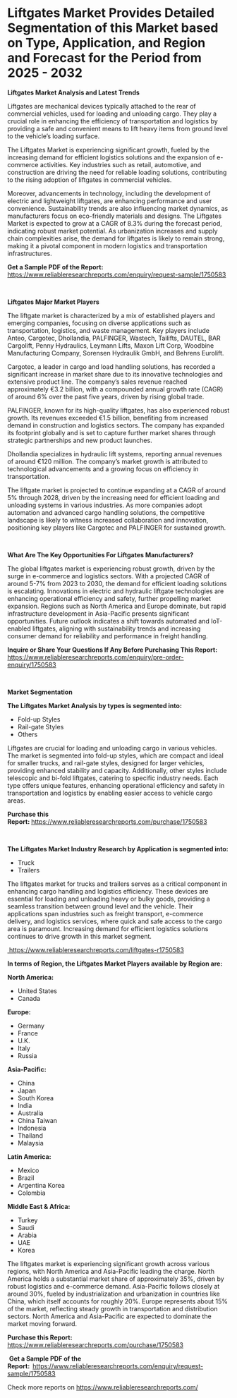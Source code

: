 <p><h1>Liftgates Market Provides Detailed Segmentation of this Market based on Type, Application, and Region and Forecast for the Period from 2025 - 2032</h1></p><p><strong>Liftgates Market Analysis and Latest Trends</strong></p>
<p><p>Liftgates are mechanical devices typically attached to the rear of commercial vehicles, used for loading and unloading cargo. They play a crucial role in enhancing the efficiency of transportation and logistics by providing a safe and convenient means to lift heavy items from ground level to the vehicle’s loading surface. </p><p>The Liftgates Market is experiencing significant growth, fueled by the increasing demand for efficient logistics solutions and the expansion of e-commerce activities. Key industries such as retail, automotive, and construction are driving the need for reliable loading solutions, contributing to the rising adoption of liftgates in commercial vehicles. </p><p>Moreover, advancements in technology, including the development of electric and lightweight liftgates, are enhancing performance and user convenience. Sustainability trends are also influencing market dynamics, as manufacturers focus on eco-friendly materials and designs. The Liftgates Market is expected to grow at a CAGR of 8.3% during the forecast period, indicating robust market potential. As urbanization increases and supply chain complexities arise, the demand for liftgates is likely to remain strong, making it a pivotal component in modern logistics and transportation infrastructures.</p></p>
<p><strong>Get a Sample PDF of the Report:&nbsp;</strong> <a href="https://www.reliableresearchreports.com/enquiry/request-sample/1750583?utm_campaign=2937&utm_medium=2&utm_source=Github&utm_content=ia&utm_term=10042025&utm_id=liftgates">https://www.reliableresearchreports.com/enquiry/request-sample/1750583</a></p>
<p>&nbsp;</p>
<p><strong>Liftgates Major Market Players</strong></p>
<p><p>The liftgate market is characterized by a mix of established players and emerging companies, focusing on diverse applications such as transportation, logistics, and waste management. Key players include Anteo, Cargotec, Dhollandia, PALFINGER, Wastech, Tailifts, DAUTEL, BAR Cargolift, Penny Hydraulics, Leymann Lifts, Maxon Lift Corp, Woodbine Manufacturing Company, Sorensen Hydraulik GmbH, and Behrens Eurolift.</p><p>Cargotec, a leader in cargo and load handling solutions, has recorded a significant increase in market share due to its innovative technologies and extensive product line. The company’s sales revenue reached approximately €3.2 billion, with a compounded annual growth rate (CAGR) of around 6% over the past five years, driven by rising global trade.</p><p>PALFINGER, known for its high-quality liftgates, has also experienced robust growth. Its revenues exceeded €1.5 billion, benefiting from increased demand in construction and logistics sectors. The company has expanded its footprint globally and is set to capture further market shares through strategic partnerships and new product launches.</p><p>Dhollandia specializes in hydraulic lift systems, reporting annual revenues of around €120 million. The company’s market growth is attributed to technological advancements and a growing focus on efficiency in transportation.</p><p>The liftgate market is projected to continue expanding at a CAGR of around 5% through 2028, driven by the increasing need for efficient loading and unloading systems in various industries. As more companies adopt automation and advanced cargo handling solutions, the competitive landscape is likely to witness increased collaboration and innovation, positioning key players like Cargotec and PALFINGER for sustained growth.</p></p>
<p>&nbsp;</p>
<p><strong>What Are The Key Opportunities For Liftgates Manufacturers?</strong></p>
<p><p>The global liftgates market is experiencing robust growth, driven by the surge in e-commerce and logistics sectors. With a projected CAGR of around 5-7% from 2023 to 2030, the demand for efficient loading solutions is escalating. Innovations in electric and hydraulic liftgate technologies are enhancing operational efficiency and safety, further propelling market expansion. Regions such as North America and Europe dominate, but rapid infrastructure development in Asia-Pacific presents significant opportunities. Future outlook indicates a shift towards automated and IoT-enabled liftgates, aligning with sustainability trends and increasing consumer demand for reliability and performance in freight handling.</p></p>
<p><strong>Inquire or Share Your Questions If Any Before Purchasing This Report:</strong> <a href="https://www.reliableresearchreports.com/enquiry/pre-order-enquiry/1750583?utm_campaign=2937&utm_medium=2&utm_source=Github&utm_content=ia&utm_term=10042025&utm_id=liftgates">https://www.reliableresearchreports.com/enquiry/pre-order-enquiry/1750583</a></p>
<p>&nbsp;</p>
<p><strong>Market Segmentation</strong></p>
<p><strong>The Liftgates Market Analysis by types is segmented into:</strong></p>
<p><ul><li>Fold-up Styles</li><li>Rail-gate Styles</li><li>Others</li></ul></p>
<p><p>Liftgates are crucial for loading and unloading cargo in various vehicles. The market is segmented into fold-up styles, which are compact and ideal for smaller trucks, and rail-gate styles, designed for larger vehicles, providing enhanced stability and capacity. Additionally, other styles include telescopic and bi-fold liftgates, catering to specific industry needs. Each type offers unique features, enhancing operational efficiency and safety in transportation and logistics by enabling easier access to vehicle cargo areas.</p></p>
<p><strong>Purchase this Report:&nbsp;</strong><a href="https://www.reliableresearchreports.com/purchase/1750583?utm_campaign=2937&utm_medium=2&utm_source=Github&utm_content=ia&utm_term=10042025&utm_id=liftgates">https://www.reliableresearchreports.com/purchase/1750583</a></p>
<p>&nbsp;</p>
<p><strong>The Liftgates Market Industry Research by Application is segmented into:</strong></p>
<p><ul><li>Truck</li><li>Trailers</li></ul></p>
<p><p>The liftgates market for trucks and trailers serves as a critical component in enhancing cargo handling and logistics efficiency. These devices are essential for loading and unloading heavy or bulky goods, providing a seamless transition between ground level and the vehicle. Their applications span industries such as freight transport, e-commerce delivery, and logistics services, where quick and safe access to the cargo area is paramount. Increasing demand for efficient logistics solutions continues to drive growth in this market segment.</p></p>
<p><a href="https://www.reliableresearchreports.com/liftgates-r1750583?utm_campaign=2937&utm_medium=2&utm_source=Github&utm_content=ia&utm_term=10042025&utm_id=liftgates">&nbsp;https://www.reliableresearchreports.com/liftgates-r1750583</a></p>
<p><strong>In terms of Region, the Liftgates Market Players available by Region are:</strong></p>
<p>
    <p> <strong> North America: </strong>
        <ul>
            <li>United States</li>
            <li>Canada</li>
        </ul>
        </p> 
    <p> <strong> Europe: </strong>
        <ul>
            <li>Germany</li>
            <li>France</li>
            <li>U.K.</li>
            <li>Italy</li>
            <li>Russia</li>
        </ul>
        </p> 
    <p> <strong> Asia-Pacific: </strong>
        <ul>
            <li>China</li>
            <li>Japan</li>
            <li>South Korea</li>
            <li>India</li>
            <li>Australia</li>
            <li>China Taiwan</li>
            <li>Indonesia</li>
            <li>Thailand</li>
            <li>Malaysia</li>
        </ul>
        </p> 
    <p> <strong> Latin America: </strong>
        <ul>
            <li>Mexico</li>
            <li>Brazil</li>
            <li>Argentina Korea</li>
            <li>Colombia</li>
        </ul>
        </p> 
    <p> <strong> Middle East & Africa: </strong>
        <ul>
            <li>Turkey</li>
            <li>Saudi</li>
            <li>Arabia</li>
            <li>UAE</li>
            <li>Korea</li>
        </ul>
    </p>
    </p>
<p><p>The liftgates market is experiencing significant growth across various regions, with North America and Asia-Pacific leading the charge. North America holds a substantial market share of approximately 35%, driven by robust logistics and e-commerce demand. Asia-Pacific follows closely at around 30%, fueled by industrialization and urbanization in countries like China, which itself accounts for roughly 20%. Europe represents about 15% of the market, reflecting steady growth in transportation and distribution sectors. North America and Asia-Pacific are expected to dominate the market moving forward.</p></p>
<p><strong>Purchase this Report: </strong><a href="https://www.reliableresearchreports.com/purchase/1750583?utm_campaign=2937&utm_medium=2&utm_source=Github&utm_content=ia&utm_term=10042025&utm_id=liftgates">https://www.reliableresearchreports.com/purchase/1750583</a></p>
<p>&nbsp;<strong>Get a Sample PDF of the Report:&nbsp;&nbsp;</strong><a href="https://www.reliableresearchreports.com/enquiry/request-sample/1750583?utm_campaign=2937&utm_medium=2&utm_source=Github&utm_content=ia&utm_term=10042025&utm_id=liftgates">https://www.reliableresearchreports.com/enquiry/request-sample/1750583</a></p>
<p><strong></strong></p>
<p>Check more reports on <a href="https://www.reliableresearchreports.com/?utm_campaign=2937&utm_medium=2&utm_source=Github&utm_content=ia&utm_term=10042025&utm_id=liftgates">https://www.reliableresearchreports.com/</a></p>